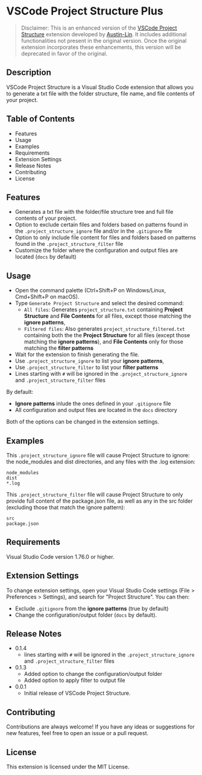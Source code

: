 # VSCode Project Structure Plus

> Disclaimer: This is an enhanced version of the [VSCode Project Structure](https://marketplace.visualstudio.com/items?itemName=Austin-Lin.vscode-project-structure) extension developed by [Austin-Lin](https://github.com/l02162010/VSCode-Project-Structure). It includes additional functionalities not present in the original version. Once the original extension incorporates these enhancements, this version will be deprecated in favor of the original.

## Description

VSCode Project Structure is a Visual Studio Code extension that allows you to generate a txt file with the folder structure, file name, and file contents of your project.

## Table of Contents

- Features
- Usage
- Examples
- Requirements
- Extension Settings
- Release Notes
- Contributing
- License

## Features

- Generates a txt file with the folder/file structure tree and full file contents of your project.
- Option to exclude certain files and folders based on patterns found in the `.project_structure_ignore` file and/or in the `.gitignore` file
- Option to only include file content for files and folders based on patterns found in the `.project_structure_filter` file
- Customize the folder where the configuration and output files are located (`docs` by default)

## Usage

- Open the command palette (Ctrl+Shift+P on Windows/Linux, Cmd+Shift+P on macOS).
- Type `Generate Project Structure` and select the desired command:
  - `All files`: Generates `project_structure.txt` containing **Project Structure** and **File Contents** for all files, except those matching the **ignore patterns**,
  - `Filtered files`: Also generates `project_structure_filtered.txt` containing both the the **Project Structure** for all files (except those matching the **ignore patterns**), and **File Contents** only for those matching the **filter patterns**
- Wait for the extension to finish generating the file.
- Use `.project_structure_ignore` to list your **ignore patterns**,
- Use `.project_structure_filter` to list your **filter patterns**
- Lines starting with `#` will be ignored in the `.project_structure_ignore` and `.project_structure_filter` files

By default:

- **Ignore patterns** inlude the ones defined in your `.gitignore` file
- All configuration and output files are located in the `docs` directory

Both of the options can be changed in the extension settings.

## Examples

This `.project_structure_ignore` file will cause Project Structure to ignore: the node_modules and dist directories, and any files with the .log extension:

```
node_modules
dist
*.log
```

This `.project_structure_filter` file will cause Project Structure to only provide full content of the package.json file, as well as any in the src folder (excluding those that match the ignore pattern):

```
src
package.json
```

## Requirements

Visual Studio Code version 1.76.0 or higher.

## Extension Settings

To change extension settings, open your Visual Studio Code settings (File > Preferences > Settings), and search for "Project Structure". You can then:

- Exclude `.gitignore` from the **ignore patterns** (true by default)
- Change the configuration/output folder (`docs` by default).

## Release Notes

- 0.1.4
  - lines starting with `#` will be ignored in the `.project_structure_ignore` and `.project_structure_filter` files
- 0.1.3
  - Added option to change the configuration/output folder
  - Added option to apply filter to output file
- 0.0.1
  - Initial release of VSCode Project Structure.

## Contributing

Contributions are always welcome! If you have any ideas or suggestions for new features, feel free to open an issue or a pull request.

## License

This extension is licensed under the MIT License.
